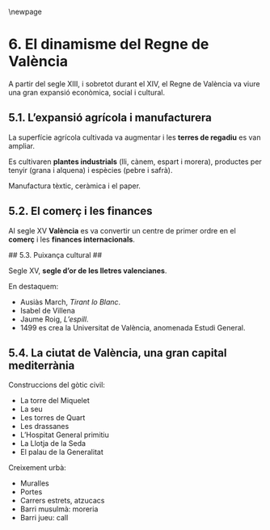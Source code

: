 \newpage

# 6. El dinamisme del Regne de València #

A partir del segle XIII, i sobretot durant el XIV, el Regne de València va viure una gran expansió econòmica, social i cultural.

## 5.1. L’expansió agrícola i manufacturera ##

La superfície agrícola cultivada va augmentar i les **terres de regadiu** es van ampliar.

Es cultivaren **plantes industrials** (lli, cànem, espart i morera), productes per tenyir (grana i alquena) i espècies (pebre i safrà).

Manufactura tèxtic, ceràmica i el paper.

## 5.2. El comerç i les finances ##

Al segle XV **València** es va convertir un centre de primer ordre en el **comerç** i les **finances internacionals**.

## 5.3. Puixança cultural ##

Segle XV, **segle d’or de les lletres valencianes**.

En destaquem:

- Ausiàs March, *Tirant lo Blanc*.
- Isabel de Villena
- Jaume Roig, *L’espill*.
- 1499 es crea la Universitat de València, anomenada Estudi General.

## 5.4. La ciutat de València, una gran capital mediterrània ##

Construccions del gòtic civil:

- La torre del Miquelet
- La seu
- Les torres de Quart
- Les drassanes
- L’Hospitat General primitiu
- La Llotja de la Seda
- El palau de la Generalitat

Creixement urbà:

- Muralles
- Portes
- Carrers estrets, atzucacs
- Barri musulmà: moreria
- Barri jueu: call

